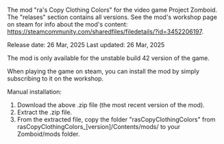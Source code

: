 The mod "ra's Copy Clothing Colors" for the video game Project Zomboid. The "relases" section contains all versions. See the mod's workshop page on steam for info about the mod's content: https://steamcommunity.com/sharedfiles/filedetails/?id=3452206197.

Release date: 26 Mar, 2025
Last updated: 26 Mar, 2025

The mod is only available for the unstable build 42 version of the game.

When playing the game on steam, you can install the mod by simply subscribing to it on the workshop.

Manual installation:

   1. Download the above .zip file (the most recent version of the mod).
   2. Extract the .zip file.
   3. From the extracted file, copy the folder "rasCopyClothingColors" from rasCopyClothingColors_[version]/Contents/mods/ to your Zomboid/mods folder.

